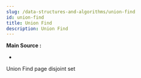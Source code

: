 ```yaml
---
slug: /data-structures-and-algorithms/union-find
id: union-find
title: Union Find
description: Union Find
---
```


**Main Source :**

- 

Union Find page
disjoint set
